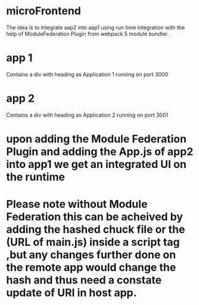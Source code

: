 # microFrontend
 The idea is to integrate aap2 into aap1 using run time integration with the help of ModuleFederation Plugin from webpack 5 module bundler.

 # app 1
 Contains a div with heading as Application 1 running on port 3000

 # app 2
 Contains a div with heading as Application 2 running on port 3001

 # upon adding the Module Federation Plugin and adding the App.js of app2 into app1 we get an integrated UI on the runtime

 # Please note without Module Federation this can be acheived by adding the hashed chuck file or the (URL of main.js) inside a script tag ,but any changes further done on the remote app would change the hash and thus need a constate update of URI in host app.
